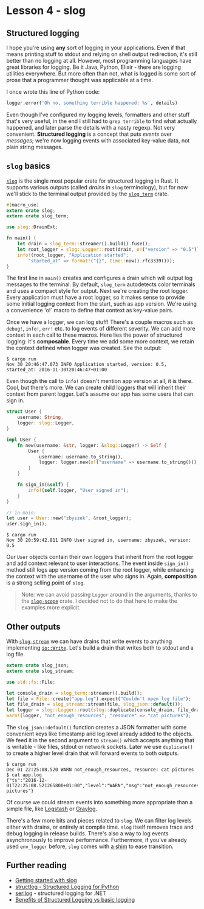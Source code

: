 # Lesson 4 - slog

Structured logging
------------------

I hope you're using **any** sort of logging in your applications. Even if that
means printing stuff to stdout and relying on shell output redirection,
it's still better than no logging at all. However, most programming languages
have great libraries for logging. Be it Java, Python, Elixir - there are
logging utilities everywhere. But more often than not, what is logged is some
sort of prose that a programmer thought was applicable at a time.

I once wrote this line of Python code:

```python
logger.error('Oh no, something terrible happened: %s', details)
```

Even though I've configured my logging levels, formatters and other stuff
that's very useful, in the end I still had to `grep terrible` to find
what actually happened, and later parse the details with a nasty regexp.
Not very convenient. **Structured logging** is a concept that puts *events*
over *messages*; we're now logging events with associated key-value data,
not plain string messages.

`slog` basics
-------------

[`slog`](https://crates.io/crates/slog) is the single most popular crate for
structured logging in Rust. It supports various outputs (called *drains*
in `slog` terminology), but for now we'll stick to the terminal output provided
by the [`slog_term`](https://crates.io/crates/slog-term) crate.

```rust
#[macro_use]
extern crate slog;
extern crate slog_term;

use slog::DrainExt;

fn main() {
    let drain = slog_term::streamer().build().fuse();
    let root_logger = slog::Logger::root(drain, o!("version" => "0.5"));
    info!(root_logger, "Application started";
        "started_at" => format!("{}", time::now().rfc3339()));
}
```

The first line in `main()` creates and configures a drain which will output
log messages to the terminal. By default, `slog_term` autodetects color
terminals and uses a compact style for output. Next we're creating the root
logger. Every application must have a root logger, so it makes sense to
provide some initial logging context from the start, such as app version.
We're using a convenience 'o!` macro to define that context as key-value pairs.

Once we have a logger, we can log stuff! There's a couple macros such as
`debug!`, `info!`, `err!` etc. to log events of different severity. We can add
more context in each call to these macros. Here lies the power of
structured logging: it's **composable**. Every time we add some more context,
we retain the context defined when logger was created. See the output:

```text
$ cargo run
Nov 30 20:46:47.073 INFO Application started, version: 0.5, started_at: 2016-11-30T20:46:47+01:00
```

Even though the call to `info!` doesn't mention app version at all, it is there.
Cool, but there's more. We can create child loggers that will inherit their
context from parent logger. Let's assume our app has some users that can
sign in.

```rust
struct User {
    username: String,
    logger: slog::Logger,
}

impl User {
    fn new(username: &str, logger: &slog::Logger) -> Self {
        User {
            username: username.to_string(),
            logger: logger.new(o!("username" => username.to_string())),
        }
    }

    fn sign_in(&self) {
        info!(self.logger, "User signed in");
    }
}

// in main:
let user = User::new("zbyszek", &root_logger);
user.sign_in();
```

```text
$ cargo run
Nov 30 20:59:42.811 INFO User signed in, username: zbyszek, version: 0.5
```

Our `User` objects contain their own loggers that inherit from the root logger
and add context relevant to user interactions. The event inside `sign_in()`
method still logs app version coming from the root logger, while enhancing the
context with the username of the user who signs in. Again, **composition** is
a strong selling point of `slog`.

> Note: we can avoid passing `Logger` around in the arguments, thanks to
> the [`slog-scope`](https://crates.io/crates/slog-scope) crate. I decided
> not to do that here to make the examples more explicit.

Other outputs
-------------

With [`slog-stream`](https://crates.io/crates/slog-stream) we can have
drains that write events to anything implementing
[`io::Write`](https://doc.rust-lang.org/std/io/trait.Write.html).
Let's build a drain that writes both to stdout and a log file.

```rust
extern crate slog_json;
extern crate slog_stream;

use std::fs::File;

let console_drain = slog_term::streamer().build();
let file = File::create("app.log").expect("Couldn't open log file");
let file_drain = slog_stream::stream(file, slog_json::default());
let logger = slog::Logger::root(slog::duplicate(console_drain, file_drain).fuse(), o!());
warn!(logger, "not_enough_resources"; "resource" => "cat pictures");
```

The `slog_json::default()` function creates a JSON formatter with some
convenient keys like timestamp and log level already added to the objects.
We feed it in the second argument to `stream()` which accepts anything that
is writable - like files, stdout or network sockets.
Later we use `duplicate()` to create a higher level drain that will
forward events to both outputs.

```text
$ cargo run
Dec 01 22:25:08.520 WARN not_enough_resources, resource: cat pictures
$ cat app.log
{"ts":"2016-12-01T22:25:08.521265800+01:00","level":"WARN","msg":"not_enough_resources","resource":"cat pictures"}
```

Of course we could stream events into something more appropriate than a simple
file, like [Logstash](https://www.elastic.co/products/logstash) or
[Graylog](https://www.graylog.org/).

There's a few more bits and pieces related to `slog`. We can filter log levels
either with drains, or entirely at compile time. `slog` itself removes trace
and debug logging in release builds. There's also a way to log events
asynchronously to improve performance. Furthermore, if you've already
used `env_logger` before, `slog` comes with
[a shim](https://github.com/slog-rs/envlogger) to ease transition.

Further reading
---------------

 - [Getting started with slog](https://github.com/slog-rs/slog/wiki/Getting-started)
 - [structlog - Structured Logging for Python](http://www.structlog.org/en/stable/)
 - [serilog](https://serilog.net/) - structured logging for .NET
 - [Benefits of Structured Logging vs basic logging](http://softwareengineering.stackexchange.com/questions/312197/benefits-of-structured-logging-vs-basic-logging)
